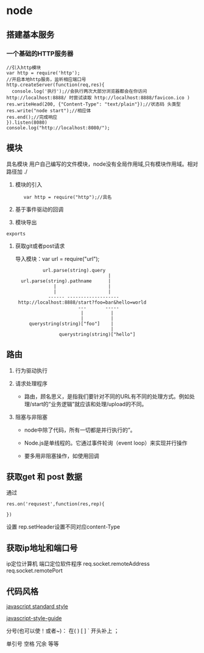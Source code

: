# node

## 搭建基本服务

### 一个基础的HTTP服务器


    //引入http模块
    var http = require('http');
    //开启本地http服务，监听相应端口号
    http.createServer(function(req,res){
      console.log('执行');//会执行两次大部分浏览器都会在你访问 http://localhost:8888/ 时尝试读取 http://localhost:8888/favicon.ico )
    res.writeHead(200, {"Content-Type": "text/plain"});//状态码 头类型
    res.write("node start");//相应体
    res.end();//完成响应
    }).listen(8080)
    console.log("http://localhost:8080/");

## 模块

具名模块 用户自己编写的文件模块，node没有全局作用域,只有模块作用域。相对路径加 ./

  1. 模块的引入

            var http = require("http");//具名
  
  1. 基于事件驱动的回调


  1. 模块导出 

    exports

  1. 获取git或者post请求

      导入模块：var url = require("url");


                   url.parse(string).query
                                           |
           url.parse(string).pathname      |
                       |                   |
                       |                   |
                     ------ -------------------
          http://localhost:8888/start?foo=bar&hello=world
                                ---       -----
                                 |          |
                                 |          |
              querystring(string)["foo"]    |
                                            |
                         querystring(string)["hello"]


## 路由

  1. 行为驱动执行

  1. 请求处理程序

      * 路由，顾名思义，是指我们要针对不同的URL有不同的处理方式。例如处理/start的“业务逻辑”就应该和处理/upload的不同。

  1. 阻塞与非阻塞

      * node中除了代码，所有一切都是并行执行的”。

      * Node.js是单线程的。它通过事件轮询（event loop）来实现并行操作

      * 要多用非阻塞操作，如使用回调


## 获取get 和 post 数据

通过  

    res.on('requsest',function(res,rep){

    })

设置 rep.setHeader设置不同对应content-Type

## 获取ip地址和端口号

  ip定位计算机 端口定位软件程序
  req.socket.remoteAddress   req.socket.remotePort

## 代码风格

  [javascript standard style]()

  [javascript-style-guide]()

  分号(也可以使！或者~)：  在( )  [ ]    ` 开头补上 ；
  
   单引号 空格 冗余 等等
